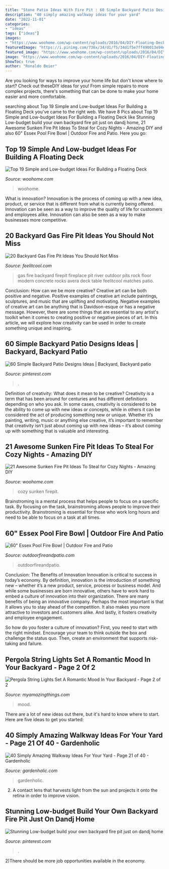```yaml
---
title: "Stone Patio Ideas With Fire Pit : 60 Simple Backyard Patio Designs Ideas"
description: "40 simply amazing walkway ideas for your yard"
date: "2022-11-01"
categories:
- "ideas"
tags: ["ideas"]
images:
- "https://www.woohome.com/wp-content/uploads/2016/04/DIY-Floating-Deck-Woohome-2.jpg"
featuredImage: "https://i.pinimg.com/736x/34/d1/f5/34d1f5e7ff490013e94e8a74024ddea7.jpg"
featured_image: "https://www.woohome.com/wp-content/uploads/2016/04/DIY-Floating-Deck-Woohome-2.jpg"
image: "https://www.woohome.com/wp-content/uploads/2016/04/DIY-Floating-Deck-Woohome-2.jpg"
ShowToc: true
author: "Ronaldo Beier"
---
```



Are you looking for ways to improve your home life but don't know where to start? Check out theseDIY ideas for you! From simple repairs to more complex projects, there's something that can be done to make your home easier and more comfortable.

	

		
searching about Top 19 Simple and Low-budget Ideas For Building a Floating Deck you've came to the right web. We have 8 Pics about Top 19 Simple and Low-budget Ideas For Building a Floating Deck like Stunning Low-budget build your own backyard fire pit just on dandj home, 21 Awesome Sunken Fire Pit Ideas To Steal for Cozy Nights - Amazing DIY and also 60&quot; Essex Pool Fire Bowl | Outdoor Fire and Patio. Here you go:
		
    
## Top 19 Simple And Low-budget Ideas For Building A Floating Deck

<img loading=lazy src="https://www.woohome.com/wp-content/uploads/2016/04/DIY-Floating-Deck-Woohome-2.jpg" onerror="this.onerror=null;this.src='https://tse4.mm.bing.net/th?id=OIP.mzvyW7fRSXFCVvKMCsvwPQHaLg&amp;pid=15.1';" alt="Top 19 Simple and Low-budget Ideas For Building a Floating Deck">

_Source: woohome.com_

>woohome. 

	

What is innovation?
Innovation is the process of coming up with a new idea, product, or service that is different from what is currently being offered. Innovation can be seen as a way to improve the quality of life for customers and employees alike. Innovation can also be seen as a way to make businesses more competitive.

    
## 20 Backyard Gas Fire Pit Ideas You Should Not Miss

<img loading=lazy src="http://feelitcool.com/wp-content/uploads/2017/03/backyard-gas-firepits2.jpg" onerror="this.onerror=null;this.src='https://tse2.mm.bing.net/th?id=OIP.JMOXu7b-QHLRyWHXWs1JsgHaLH&amp;pid=15.1';" alt="20 Backyard Gas Fire Pit Ideas You Should Not Miss">

_Source: feelitcool.com_

>gas fire backyard firepit fireplace pit river outdoor pits rock floor modern concrete rocks avera deck table feelitcool matches patio. 

	

Conclusion: How can we be more creative?
Creative art can be both positive and negative. Positive examples of creative art include paintings, sculptures, and music that are uplifting and motivating. Negative examples of creative art can be anything that is Davidson-esque or has a negative message. However, there are some things that are essential to any artist's toolkit when it comes to creating positive or negative pieces of art. In this article, we will explore how creativity can be used in order to create something unique and inspiring.

    
## 60 Simple Backyard Patio Designs Ideas | Backyard, Backyard Patio

<img loading=lazy src="https://i.pinimg.com/736x/34/d1/f5/34d1f5e7ff490013e94e8a74024ddea7.jpg" onerror="this.onerror=null;this.src='https://tse1.mm.bing.net/th?id=OIP.B7BUcLCp-xaBQ4vI92-TxQHaL-&amp;pid=15.1';" alt="60 Simple Backyard Patio Designs Ideas | Backyard, Backyard patio">

_Source: pinterest.com_

>. 

	

Definition of creativity: What does it mean to be creative?
Creativity is a term that has been around for centuries and has different definitions depending on who you ask. In some cases, creativity is considered to be the ability to come up with new ideas or concepts, while in others it can be considered the act of producing something new or unique. Whether it’s painting, writing, music or anything else creative, it’s important to remember that creativity isn’t just about coming up with new ideas – it’s about coming up with something that is valuable and interesting.

    
## 21 Awesome Sunken Fire Pit Ideas To Steal For Cozy Nights - Amazing DIY

<img loading=lazy src="https://www.woohome.com/wp-content/uploads/2017/09/sunken-firepit-for-cozy-nights-13.jpg" onerror="this.onerror=null;this.src='https://tse1.mm.bing.net/th?id=OIP.fAZP44aBZ1ZLmzyTeOTrMAHaJ4&amp;pid=15.1';" alt="21 Awesome Sunken Fire Pit Ideas To Steal for Cozy Nights - Amazing DIY">

_Source: woohome.com_

>cozy sunken firepit. 

	

Brainstroming is a mental process that helps people to focus on a specific task. By focusing on the task, brainstroming allows people to improve their productivity. Brainstroming is essential for those who work long hours and need to be able to focus on a task at all times.

    
## 60&quot; Essex Pool Fire Bowl | Outdoor Fire And Patio

<img loading=lazy src="https://outdoorfireandpatio.com/media/catalog/product/cache/1/image/1800x/040ec09b1e35df139433887a97daa66f/3/1/31_inch_essex_fire_and_water_bowl_-_white_22_3.jpg" onerror="this.onerror=null;this.src='https://tse2.mm.bing.net/th?id=OIP.vD9OaHmRB0A81RlEXj-QBgHaJ4&amp;pid=15.1';" alt="60&quot; Essex Pool Fire Bowl | Outdoor Fire and Patio">

_Source: outdoorfireandpatio.com_

>outdoorfireandpatio. 

	

Conclusion: The Benefits of Innovation
Innovation is critical to success in today’s economy. By definition, innovation is the introduction of something new – whether it’s a new product, service, process or business model. And while some businesses are born innovative, others have to work hard to embed a culture of innovation into their organization.
There are many benefits of being an innovative company. Perhaps the most important is that it allows you to stay ahead of the competition. It also makes you more attractive to investors and customers alike. And lastly, it fosters creativity and employee engagement.

So how do you foster a culture of innovation? First, you need to start with the right mindset. Encourage your team to think outside the box and challenge the status quo. Then, create an environment that supports risk-taking and failure.

    
## Pergola String Lights Set A Romantic Mood In Your Backyard - Page 2 Of 2

<img loading=lazy src="https://myamazingthings.com/wp-content/uploads/2017/05/pergola-lights.jpg" onerror="this.onerror=null;this.src='https://tse3.mm.bing.net/th?id=OIP.vhPaB5-T6T5AULfFtlGCZgHaHa&amp;pid=15.1';" alt="Pergola String Lights Set A Romantic Mood In Your Backyard - Page 2 of 2">

_Source: myamazingthings.com_

>mood. 

	

There are a lot of new ideas out there, but it's hard to know where to start. Here are five ideas to get you started: 

    
## 40 Simply Amazing Walkway Ideas For Your Yard - Page 21 Of 40 - Gardenholic

<img loading=lazy src="https://gardenholic.com/wp-content/uploads/2019/04/Walkway-21.jpg" onerror="this.onerror=null;this.src='https://tse3.mm.bing.net/th?id=OIP.La-bNVZpjcGL57UF-wXW0gHaJ4&amp;pid=15.1';" alt="40 Simply Amazing Walkway Ideas For Your Yard - Page 21 of 40 - Gardenholic">

_Source: gardenholic.com_

>gardenholic. 

	

2. A contact lens that harvests light from the sun and projects it onto the retina in order to improve vision.

    
## Stunning Low-budget Build Your Own Backyard Fire Pit Just On Dandj Home

<img loading=lazy src="https://i.pinimg.com/736x/13/20/76/132076b252ef4f571c0d91987beac058.jpg" onerror="this.onerror=null;this.src='https://tse2.mm.bing.net/th?id=OIP.KgbL3ADrMnJdRAdfKthd_gHaNM&amp;pid=15.1';" alt="Stunning Low-budget build your own backyard fire pit just on dandj home">

_Source: pinterest.com_

>. 

	

2)There should be more job opportunities available in the economy. 

